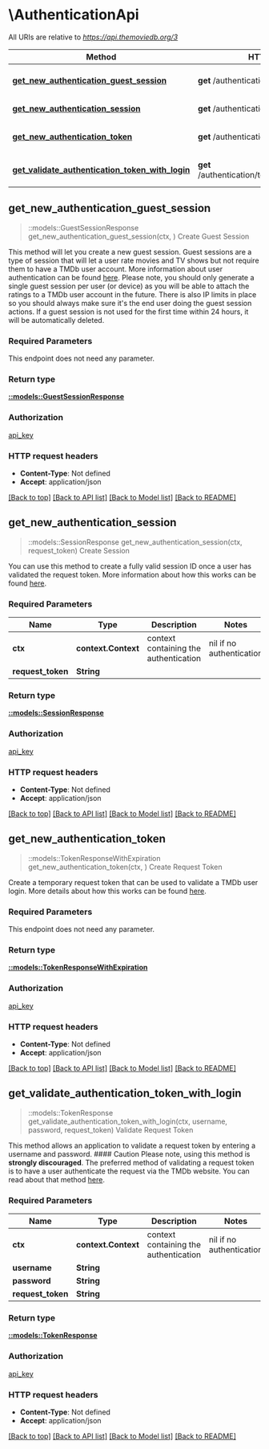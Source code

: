 # \AuthenticationApi

All URIs are relative to *https://api.themoviedb.org/3*

Method | HTTP request | Description
------------- | ------------- | -------------
[**get_new_authentication_guest_session**](AuthenticationApi.md#get_new_authentication_guest_session) | **get** /authentication/guest_session/new | Create Guest Session
[**get_new_authentication_session**](AuthenticationApi.md#get_new_authentication_session) | **get** /authentication/session/new | Create Session
[**get_new_authentication_token**](AuthenticationApi.md#get_new_authentication_token) | **get** /authentication/token/new | Create Request Token
[**get_validate_authentication_token_with_login**](AuthenticationApi.md#get_validate_authentication_token_with_login) | **get** /authentication/token/validate_with_login | Validate Request Token



## get_new_authentication_guest_session

> ::models::GuestSessionResponse get_new_authentication_guest_session(ctx, )
Create Guest Session

This method will let you create a new guest session. Guest sessions are a type of session that will let a user rate movies and TV shows but not require them to have a TMDb user account. More information about user authentication can be found [here](#docTextSection:NSZtgz7zptsiLYxXZ).  Please note, you should only generate a single guest session per user (or device) as you will be able to attach the ratings to a TMDb user account in the future. There is also IP limits in place so you should always make sure it's the end user doing the guest session actions.  If a guest session is not used for the first time within 24 hours, it will be automatically deleted.

### Required Parameters

This endpoint does not need any parameter.

### Return type

[**::models::GuestSessionResponse**](GuestSessionResponse.md)

### Authorization

[api_key](../README.md#api_key)

### HTTP request headers

- **Content-Type**: Not defined
- **Accept**: application/json

[[Back to top]](#) [[Back to API list]](../README.md#documentation-for-api-endpoints) [[Back to Model list]](../README.md#documentation-for-models) [[Back to README]](../README.md)


## get_new_authentication_session

> ::models::SessionResponse get_new_authentication_session(ctx, request_token)
Create Session

You can use this method to create a fully valid session ID once a user has validated the request token. More information about how this works can be found [here](#docTextSection:NSZtgz7zptsiLYxXZ).

### Required Parameters


Name | Type | Description  | Notes
------------- | ------------- | ------------- | -------------
 **ctx** | **context.Context** | context containing the authentication | nil if no authentication
  **request_token** | **String**|  | 

### Return type

[**::models::SessionResponse**](SessionResponse.md)

### Authorization

[api_key](../README.md#api_key)

### HTTP request headers

- **Content-Type**: Not defined
- **Accept**: application/json

[[Back to top]](#) [[Back to API list]](../README.md#documentation-for-api-endpoints) [[Back to Model list]](../README.md#documentation-for-models) [[Back to README]](../README.md)


## get_new_authentication_token

> ::models::TokenResponseWithExpiration get_new_authentication_token(ctx, )
Create Request Token

Create a temporary request token that can be used to validate a TMDb user login. More details about how this works can be found [here](#docTextSection:NSZtgz7zptsiLYxXZ).

### Required Parameters

This endpoint does not need any parameter.

### Return type

[**::models::TokenResponseWithExpiration**](TokenResponseWithExpiration.md)

### Authorization

[api_key](../README.md#api_key)

### HTTP request headers

- **Content-Type**: Not defined
- **Accept**: application/json

[[Back to top]](#) [[Back to API list]](../README.md#documentation-for-api-endpoints) [[Back to Model list]](../README.md#documentation-for-models) [[Back to README]](../README.md)


## get_validate_authentication_token_with_login

> ::models::TokenResponse get_validate_authentication_token_with_login(ctx, username, password, request_token)
Validate Request Token

This method allows an application to validate a request token by entering a username and password.  #### Caution Please note, using this method is **strongly discouraged**. The preferred method of validating a request token is to have a user authenticate the request via the TMDb website. You can read about that method [here](#docTextSection:NSZtgz7zptsiLYxXZ).

### Required Parameters


Name | Type | Description  | Notes
------------- | ------------- | ------------- | -------------
 **ctx** | **context.Context** | context containing the authentication | nil if no authentication
  **username** | **String**|  | 
  **password** | **String**|  | 
  **request_token** | **String**|  | 

### Return type

[**::models::TokenResponse**](TokenResponse.md)

### Authorization

[api_key](../README.md#api_key)

### HTTP request headers

- **Content-Type**: Not defined
- **Accept**: application/json

[[Back to top]](#) [[Back to API list]](../README.md#documentation-for-api-endpoints) [[Back to Model list]](../README.md#documentation-for-models) [[Back to README]](../README.md)
